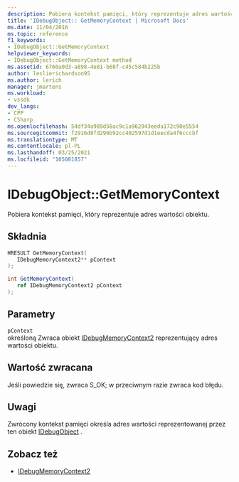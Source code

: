 ```yaml
---
description: Pobiera kontekst pamięci, który reprezentuje adres wartości obiektu.
title: 'IDebugObject:: GetMemoryContext | Microsoft Docs'
ms.date: 11/04/2016
ms.topic: reference
f1_keywords:
- IDebugObject::GetMemoryContext
helpviewer_keywords:
- IDebugObject::GetMemoryContext method
ms.assetid: 6760a0d3-a898-4e81-b68f-c45c584b225b
author: leslierichardson95
ms.author: lerich
manager: jmartens
ms.workload:
- vssdk
dev_langs:
- CPP
- CSharp
ms.openlocfilehash: 54df34a989d56ac9c1a962943eeda172c90e5554
ms.sourcegitcommit: f2916d8fd296b92cc402597d1d1eecda4f6cccbf
ms.translationtype: MT
ms.contentlocale: pl-PL
ms.lasthandoff: 03/25/2021
ms.locfileid: "105081857"
---
```

# <a name="idebugobjectgetmemorycontext"></a>IDebugObject::GetMemoryContext
Pobiera kontekst pamięci, który reprezentuje adres wartości obiektu.

## <a name="syntax"></a>Składnia

```cpp
HRESULT GetMemoryContext( 
   IDebugMemoryContext2** pContext
);
```

```csharp
int GetMemoryContext(
   ref IDebugMemoryContext2 pContext
);
```

## <a name="parameters"></a>Parametry
`pContext`\
określoną Zwraca obiekt [IDebugMemoryContext2](../../../extensibility/debugger/reference/idebugmemorycontext2.md) reprezentujący adres wartości obiektu.

## <a name="return-value"></a>Wartość zwracana
 Jeśli powiedzie się, zwraca S_OK; w przeciwnym razie zwraca kod błędu.

## <a name="remarks"></a>Uwagi
 Zwrócony kontekst pamięci określa adres wartości reprezentowanej przez ten obiekt [IDebugObject](../../../extensibility/debugger/reference/idebugobject.md) .

## <a name="see-also"></a>Zobacz też
- [IDebugMemoryContext2](../../../extensibility/debugger/reference/idebugmemorycontext2.md)
